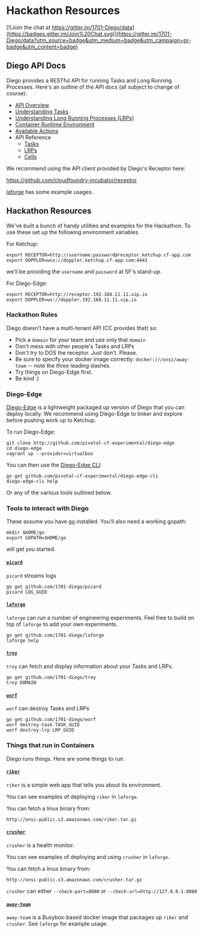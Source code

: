 # Hackathon Resources

[![Join the chat at https://gitter.im/1701-Diego/data](https://badges.gitter.im/Join%20Chat.svg)](https://gitter.im/1701-Diego/data?utm_source=badge&utm_medium=badge&utm_campaign=pr-badge&utm_content=badge)

## Diego API Docs

Diego provides a RESTful API for running Tasks and Long Running Processes.  Here's an outline of the API docs (all subject to change of course):

- [API Overview](overview.md)
- [Understanding Tasks](tasks.md)
- [Understanding Long Running Processes (LRPs)](lrps.md)
- [Container Runtime Environment](environment.md)
- [Available Actions](actions.md)
- API Reference
    - [Tasks](api_tasks.md)
    - [LRPs](api_lrps.md)
    - [Cells](api_cells.md)

We recommend using the API client provided by Diego's Receptor here:

https://github.com/cloudfoundry-incubator/receptor

[laforge](#laforge) has some example usages.

## Hackathon Resources

We've built a bunch of handy utilities and examples for the Hackathon.  To use these set up the following environment variables

For Ketchup:

```
export RECEPTOR=http://username:password@receptor.ketchup.cf-app.com
export DOPPLER=wss://doppler.ketchup.cf-app.com:4443
```

we'll be providing the `username` and `password` at SF's stand-up.

For Diego-Edge:

```
export RECEPTOR=http://receptor.192.168.11.11.xip.io
export DOPPLER=ws://doppler.192.168.11.11.xip.io
```

### Hackathon Rules

Diego doesn't have a multi-tenant API (CC provides that) so:

- Pick a `domain` for your team and use only that `domain`
- Don't mess with other people's Tasks and LRPs
- Don't try to DOS the receptor.  Just don't.  Please.
- Be sure to specify your docker image correctly: `docker:///onsi/away-team` -- note the *three* leading slashes.
- Try things on Diego-Edge first.
- Be kind :)

### Diego-Edge

[Diego-Edge](https://github.com/pivotal-cf-experimental/diego-edge) is a lightweight packaged up version of Diego that you can deploy locally.  We recommend using Diego-Edge to tinker and explore before pushing work up to Ketchup.

To run Diego-Edge:

```
git clone http://github.com/pivotal-cf-experimental/diego-edge
cd diego-edge
vagrant up --provider=virtualbox
```

You can then use the [Diego-Edge CLI](https://github.com/pivotal-cf-experimental/diego-edge-cli):

```
go get github.com/pivotal-cf-experimental/diego-edge-cli
diego-edge-cli help
```

Or any of the various tools outlined below.

### Tools to interact with Diego

These assume you have [go](http://golang.org/doc/install#osx) installed.  You'll also need a working gopath:

```
mkdir $HOME/go
export GOPATH=$HOME/go
```

will get you started.

#### [`picard`](https://github.com/1701-diego/picard)

`picard` streams logs

```
go get github.com/1701-diego/picard
picard LOG_GUID
```

#### [`laforge`](https://github.com/1701-diego/laforge)

`laforge` can run a number of engineering experiments.  Feel free to build on top of `laforge` to add your own experiments.

```
go get github.com/1701-diego/laforge
laforge help
```

#### [`troy`](https://github.com/1701-diego/troy)

`troy` can fetch and display information about your Tasks and LRPs. 

```
go get github.com/1701-diego/troy
troy DOMAIN
```

#### [`worf`](https://github.com/1701-diego/worf)

`worf` can destroy Tasks and LRPs

```
go get github.com/1701-diego/worf
worf destroy-task TASK_GUID
worf destroy-lrp LRP_GUID
```

### Things that run in Containers

Diego runs things.  Here are some things to run:

#### [`riker`](https://github.com/1701-diego/riker)

`riker` is a simple web app that tells you about its environment.

You can see examples of deploying `riker` in `laforge`.

You can fetch a linux binary from:

`http://onsi-public.s3.amazonaws.com/riker.tar.gz`

#### [`crusher`](https://github.com/1701-diego/crusher)

`crusher` is a health monitor.

You can see examples of deploying and using `crusher` in `laforge`.

You can fetch a linux binary from:

`http://onsi-public.s3.amazonaws.com/crusher.tar.gz`

`crusher` can either `--check-port=8080` or `--check-url=http://127.0.0.1:8080`

#### [`away-team`](https//github.com/1701-diego/away-team)

`away-team` is a Busybox-based docker image that packages up `riker` and `crusher`.  See `laforge` for example usage.
